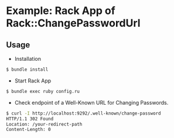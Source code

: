 # Example: Rack App of Rack::ChangePasswordUrl
## Usage
- Installation
```sh
$ bundle install
```

- Start Rack App
```sh
$ bundle exec ruby config.ru
```

- Check endpoint of a Well-Known URL for Changing Passwords.
```sh
$ curl -I http://localhost:9292/.well-known/change-password
HTTP/1.1 302 Found
Location: /your-redirect-path
Content-Length: 0
```
